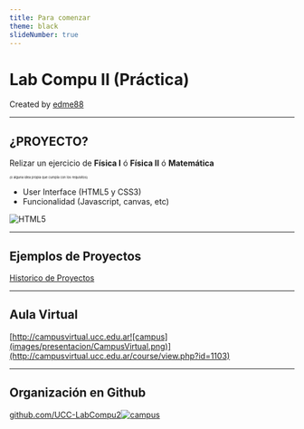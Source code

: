 ```yaml
---
title: Para comenzar
theme: black
slideNumber: true
---
```


# Lab Compu II (Práctica)
Created by <i class="fab fa-telegram"></i>
[edme88]("https://t.me/edme88")

---
## ¿PROYECTO?
    
Relizar un ejercicio de **Física I** ó **Física II** ó **Matemática**

<span style="font-size: 0.4em">(o alguna idea propia que cumpla con los requisitos)</span>

* User Interface (HTML5 y CSS3)
* Funcionalidad (Javascript, canvas, etc)


![HTML5](images/presentacion/HTML5.png)

---
## Ejemplos de Proyectos
[Historico de Proyectos](https://ucc-labcompu2-historico.github.io/)


---
## Aula Virtual
[http://campusvirtual.ucc.edu.ar![campus](images/presentacion/CampusVirtual.png)](http://campusvirtual.ucc.edu.ar/course/view.php?id=1103)

---
## Organización en Github

[github.com/UCC-LabCompu2![campus](images/presentacion/github.png)](github.com/UCC-LabCompu2)


